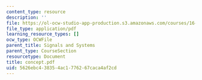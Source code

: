 ```yaml
---
content_type: resource
description: ''
file: https://ol-ocw-studio-app-production.s3.amazonaws.com/courses/16-01-unified-engineering-i-ii-iii-iv-fall-2005-spring-2006/5626ebc438354ac1776267caca4af2cd_concept.pdf
file_type: application/pdf
learning_resource_types: []
ocw_type: OCWFile
parent_title: Signals and Systems
parent_type: CourseSection
resourcetype: Document
title: concept.pdf
uid: 5626ebc4-3835-4ac1-7762-67caca4af2cd
---
```


